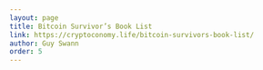 ```yaml
---
layout: page
title: Bitcoin Survivor’s Book List
link: https://cryptoconomy.life/bitcoin-survivors-book-list/
author: Guy Swann
order: 5
---
```

